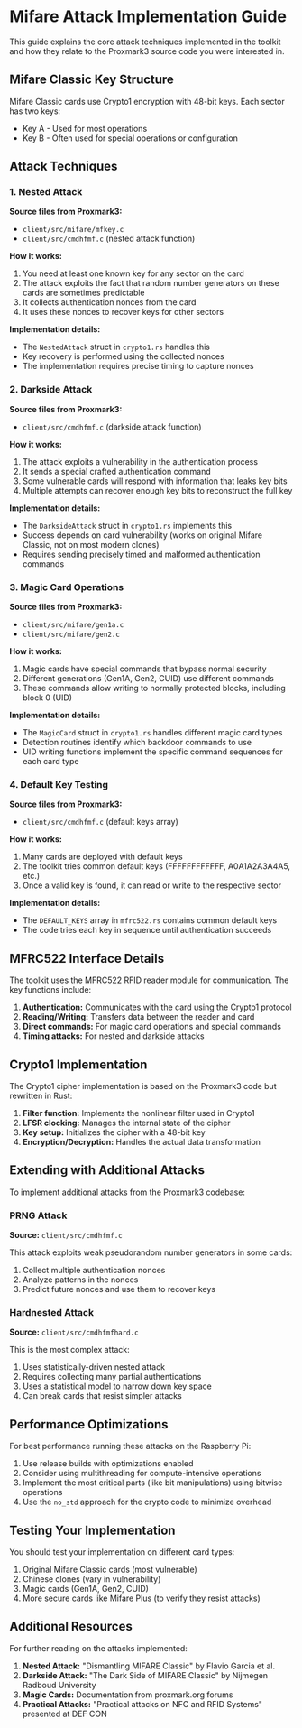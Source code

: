 # Mifare Attack Implementation Guide

This guide explains the core attack techniques implemented in the toolkit and how they relate to the Proxmark3 source code you were interested in.

## Mifare Classic Key Structure

Mifare Classic cards use Crypto1 encryption with 48-bit keys. Each sector has two keys:
- Key A - Used for most operations
- Key B - Often used for special operations or configuration

## Attack Techniques

### 1. Nested Attack

**Source files from Proxmark3:**
- `client/src/mifare/mfkey.c`
- `client/src/cmdhfmf.c` (nested attack function)

**How it works:**
1. You need at least one known key for any sector on the card
2. The attack exploits the fact that random number generators on these cards are sometimes predictable
3. It collects authentication nonces from the card
4. It uses these nonces to recover keys for other sectors

**Implementation details:**
- The `NestedAttack` struct in `crypto1.rs` handles this
- Key recovery is performed using the collected nonces
- The implementation requires precise timing to capture nonces

### 2. Darkside Attack

**Source files from Proxmark3:**
- `client/src/cmdhfmf.c` (darkside attack function)

**How it works:**
1. The attack exploits a vulnerability in the authentication process
2. It sends a special crafted authentication command
3. Some vulnerable cards will respond with information that leaks key bits
4. Multiple attempts can recover enough key bits to reconstruct the full key

**Implementation details:**
- The `DarksideAttack` struct in `crypto1.rs` implements this
- Success depends on card vulnerability (works on original Mifare Classic, not on most modern clones)
- Requires sending precisely timed and malformed authentication commands

### 3. Magic Card Operations

**Source files from Proxmark3:**
- `client/src/mifare/gen1a.c`
- `client/src/mifare/gen2.c`

**How it works:**
1. Magic cards have special commands that bypass normal security
2. Different generations (Gen1A, Gen2, CUID) use different commands
3. These commands allow writing to normally protected blocks, including block 0 (UID)

**Implementation details:**
- The `MagicCard` struct in `crypto1.rs` handles different magic card types
- Detection routines identify which backdoor commands to use
- UID writing functions implement the specific command sequences for each card type

### 4. Default Key Testing

**Source files from Proxmark3:**
- `client/src/cmdhfmf.c` (default keys array)

**How it works:**
1. Many cards are deployed with default keys
2. The toolkit tries common default keys (FFFFFFFFFFFF, A0A1A2A3A4A5, etc.)
3. Once a valid key is found, it can read or write to the respective sector

**Implementation details:**
- The `DEFAULT_KEYS` array in `mfrc522.rs` contains common default keys
- The code tries each key in sequence until authentication succeeds

## MFRC522 Interface Details

The toolkit uses the MFRC522 RFID reader module for communication. The key functions include:

1. **Authentication:** Communicates with the card using the Crypto1 protocol
2. **Reading/Writing:** Transfers data between the reader and card
3. **Direct commands:** For magic card operations and special commands
4. **Timing attacks:** For nested and darkside attacks

## Crypto1 Implementation

The Crypto1 cipher implementation is based on the Proxmark3 code but rewritten in Rust:

1. **Filter function:** Implements the nonlinear filter used in Crypto1
2. **LFSR clocking:** Manages the internal state of the cipher
3. **Key setup:** Initializes the cipher with a 48-bit key
4. **Encryption/Decryption:** Handles the actual data transformation

## Extending with Additional Attacks

To implement additional attacks from the Proxmark3 codebase:

### PRNG Attack
**Source:** `client/src/cmdhfmf.c`

This attack exploits weak pseudorandom number generators in some cards:
1. Collect multiple authentication nonces
2. Analyze patterns in the nonces
3. Predict future nonces and use them to recover keys

### Hardnested Attack
**Source:** `client/src/cmdhfmfhard.c`

This is the most complex attack:
1. Uses statistically-driven nested attack
2. Requires collecting many partial authentications
3. Uses a statistical model to narrow down key space
4. Can break cards that resist simpler attacks

## Performance Optimizations

For best performance running these attacks on the Raspberry Pi:

1. Use release builds with optimizations enabled
2. Consider using multithreading for compute-intensive operations
3. Implement the most critical parts (like bit manipulations) using bitwise operations
4. Use the `no_std` approach for the crypto code to minimize overhead

## Testing Your Implementation

You should test your implementation on different card types:

1. Original Mifare Classic cards (most vulnerable)
2. Chinese clones (vary in vulnerability)
3. Magic cards (Gen1A, Gen2, CUID)
4. More secure cards like Mifare Plus (to verify they resist attacks)

## Additional Resources

For further reading on the attacks implemented:

1. **Nested Attack:** "Dismantling MIFARE Classic" by Flavio Garcia et al.
2. **Darkside Attack:** "The Dark Side of MIFARE Classic" by Nijmegen Radboud University
3. **Magic Cards:** Documentation from proxmark.org forums
4. **Practical Attacks:** "Practical attacks on NFC and RFID Systems" presented at DEF CON
